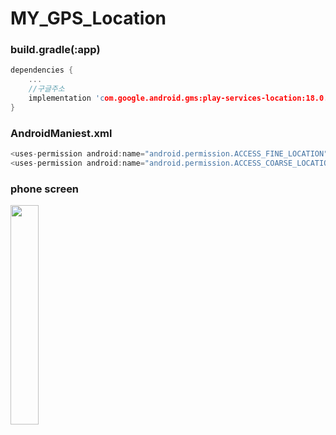 # MY_GPS_Location

### build.gradle(:app)
```c
dependencies {
    ...
    //구글주소
    implementation 'com.google.android.gms:play-services-location:18.0.0'
}
```

### AndroidManiest.xml
```c
<uses-permission android:name="android.permission.ACCESS_FINE_LOCATION" />
<uses-permission android:name="android.permission.ACCESS_COARSE_LOCATION"/>
```

### phone screen
<img src = "https://user-images.githubusercontent.com/108243290/200651359-18b84047-59fb-4837-bede-694d3f328238.png" width="30%" height="30%">
